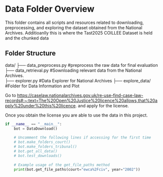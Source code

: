 # Data Folder Overview

This folder contains all scripts and resources related to downloading, preprocessing, and exploring the dataset obtained from the National Archives. Additioanlly this is where the Tast2025 COILLEE Dataset is held and the chunked data

## Folder Structure

data/
├── data_preprocess.py     #preprocess the raw data for final evaluation
├── data_retrieval.py      #Sownloading relevant data from the National Archives.  
├── explorer.py            #Data Explorer for National Archives
├── explore_data/          #Folder for Data Information and Plot 



Go to https://caselaw.nationalarchives.gov.uk/re-use-find-case-law-records#:~:text=The%20Open%20Justice%20licence%20allows,that%20apply%20under%20this%20licence. and apply for the license. 

Once you obtain the license you are able to use the data in this project. 

```python
if __name__ == "__main__":
    bot = DataDownload()
    
    # Uncomment the following lines if accessing for the first time
    # bot.make_folders_court()
    # bot.make_folders_tribunal()
    # bot.get_all_data()
    # bot.test_downloads()
    
    # Example usage of the get_file_paths method
    print(bot.get_file_paths(court="ewca%2Fciv", year="2002"))